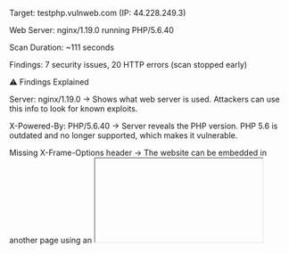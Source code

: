 Target: testphp.vulnweb.com (IP: 44.228.249.3)

Web Server: nginx/1.19.0 running PHP/5.6.40

Scan Duration: ~111 seconds

Findings: 7 security issues, 20 HTTP errors (scan stopped early)

⚠️ Findings Explained

Server: nginx/1.19.0
→ Shows what web server is used. Attackers can use this info to look for known exploits.

X-Powered-By: PHP/5.6.40
→ Server reveals the PHP version. PHP 5.6 is outdated and no longer supported, which makes it vulnerable.

Missing X-Frame-Options header
→ The website can be embedded in another page using an <iframe>, allowing clickjacking attacks.

Missing X-Content-Type-Options header
→ Browser can guess content types, increasing the risk of executing malicious files.

/clientaccesspolicy.xml allows all domains
→ This file permits any external domain to interact with the site (unsafe cross-domain access).

/crossdomain.xml allows all domains
→ Same issue — allows unrestricted cross-domain access, which can expose sensitive data.

/index.php: Possible MySQL connection string found
→ Nikto detected something that looks like database credentials inside the file — this is dangerous if real credentials are exposed.

Error limit reached (20 errors)
→ Nikto faced repeated HTTP errors (like timeouts or server rejections) and stopped early. Some parts of the site weren’t fully scanned.

✅ Summary in Plain Words

The website is running old PHP, missing important security headers, and has risky policy files that allow anyone to access data. There’s also a possible leak of database credentials inside the main page.

These aren’t active hacks but configuration weaknesses that make the site easier to attack.